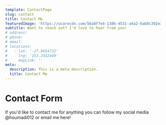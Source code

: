 ```yaml
---
template: ContactPage
slug: contact
title: Contact Me
featuredImage: 'https://ucarecdn.com/56a0f7e4-1386-4531-a4a2-6ab8c392e3ed/'
subtitle: Want to reach out? I'd love to hear from you!
# address: 
# phone: 
# email: 
# locations:
#   - lat: '-27.9654732'
#     lng: '153.2432449'
#     mapLink: ''
meta:
  description: This is a meta description.
  title: Contact Me
---
```


# Contact Form

If you'd like to contact me for anything you can follow my social media @houmadi012 or email me here!


